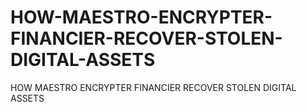 # HOW-MAESTRO-ENCRYPTER-FINANCIER-RECOVER-STOLEN-DIGITAL-ASSETS
HOW MAESTRO ENCRYPTER FINANCIER RECOVER STOLEN DIGITAL ASSETS
